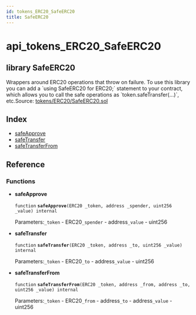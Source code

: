 ```yaml
---
id: tokens_ERC20_SafeERC20
title: SafeERC20
---
```


# api\_tokens\_ERC20\_SafeERC20

## library SafeERC20

Wrappers around ERC20 operations that throw on failure. To use this library you can add a \`using SafeERC20 for ERC20;\` statement to your contract, which allows you to call the safe operations as \`token.safeTransfer\(...\)\`, etc.Source: [tokens/ERC20/SafeERC20.sol](https://github.com/MyBitFoundation/MyBit-Network.tech//blob/v0.0.0/contracts/tokens/ERC20/SafeERC20.sol)

## Index

* [safeApprove](https://github.com/MyBitFoundation/MyBit-Network.tech/tree/9bb35f4e2608f44c29e1b398fa64e00a295d0ed2/docgen/docs/tokens_ERC20_SafeERC20.html#safeApprove)
* [safeTransfer](https://github.com/MyBitFoundation/MyBit-Network.tech/tree/9bb35f4e2608f44c29e1b398fa64e00a295d0ed2/docgen/docs/tokens_ERC20_SafeERC20.html#safeTransfer)
* [safeTransferFrom](https://github.com/MyBitFoundation/MyBit-Network.tech/tree/9bb35f4e2608f44c29e1b398fa64e00a295d0ed2/docgen/docs/tokens_ERC20_SafeERC20.html#safeTransferFrom)

## Reference

### Functions

* **safeApprove**

  `function` **`safeApprove`**`(ERC20 _token, address _spender, uint256 _value) internal`

  Parameters:`_token` - ERC20`_spender` - address`_value` - uint256

* **safeTransfer**

  `function` **`safeTransfer`**`(ERC20 _token, address _to, uint256 _value) internal`

  Parameters:`_token` - ERC20`_to` - address`_value` - uint256

* **safeTransferFrom**

  `function` **`safeTransferFrom`**`(ERC20 _token, address _from, address _to, uint256 _value) internal`

  Parameters:`_token` - ERC20`_from` - address`_to` - address`_value` - uint256

